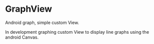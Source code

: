 # GraphView
Android graph, simple custom View.

In development graphing custom View to display line graphs using the android Canvas.

